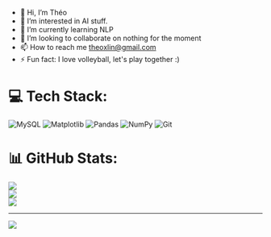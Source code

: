 - 👋 Hi, I’m Théo
- 👀 I’m interested in AI stuff.
- 🌱 I’m currently learning NLP
- 💞️ I’m looking to collaborate on nothing for the moment
- 📫 How to reach me theoxlin@gmail.com
- ⚡ Fun fact: I love volleyball, let's play together :)



# 💻 Tech Stack:
![MySQL](https://img.shields.io/badge/mysql-4479A1.svg?style=for-the-badge&logo=mysql&logoColor=white) ![Matplotlib](https://img.shields.io/badge/Matplotlib-%23ffffff.svg?style=for-the-badge&logo=Matplotlib&logoColor=black) ![Pandas](https://img.shields.io/badge/pandas-%23150458.svg?style=for-the-badge&logo=pandas&logoColor=white) ![NumPy](https://img.shields.io/badge/numpy-%23013243.svg?style=for-the-badge&logo=numpy&logoColor=white) ![Git](https://img.shields.io/badge/git-%23F05033.svg?style=for-the-badge&logo=git&logoColor=white)

# 📊 GitHub Stats:
![](https://github-readme-stats.vercel.app/api?username=eothL&theme=dark&hide_border=false&include_all_commits=false&count_private=false)<br/>
![](https://github-readme-streak-stats.herokuapp.com/?user=eothL&theme=dark&hide_border=false)<br/>
![](https://github-readme-stats.vercel.app/api/top-langs/?username=eothL&theme=dark&hide_border=false&include_all_commits=false&count_private=false&layout=compact)

---
[![](https://visitcount.itsvg.in/api?id=eothL&icon=0&color=0)](https://visitcount.itsvg.in)

<!-- Proudly created with GPRM ( https://gprm.itsvg.in ) -->
<!---
eothL/eothL is a ✨ special ✨ repository because its `README.md` (this file) appears on your GitHub profile.
You can click the Preview link to take a look at your changes.
--->
